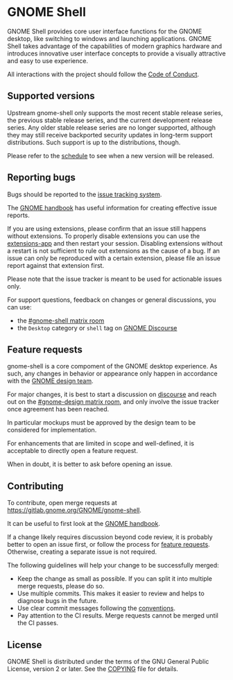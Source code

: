 # GNOME Shell

GNOME Shell provides core user interface functions for the GNOME desktop,
like switching to windows and launching applications. GNOME Shell takes
advantage of the capabilities of modern graphics hardware and introduces
innovative user interface concepts to provide a visually attractive and
easy to use experience.

All interactions with the project should follow the [Code of Conduct][conduct].

[conduct]: https://conduct.gnome.org/

## Supported versions

Upstream gnome-shell only supports the most recent stable release series,
the previous stable release series, and the current development release
series. Any older stable release series are no longer supported, although
they may still receive backported security updates in long-term support
distributions. Such support is up to the distributions, though.

Please refer to the [schedule] to see when a new version will be released.

[schedule]: https://release.gnome.org/calendar

## Reporting bugs

Bugs should be reported to the [issue tracking system][bug-tracker].

The [GNOME handbook][bug-handbook] has useful information for creating
effective issue reports.

If you are using extensions, please confirm that an issue still happens
without extensions. To properly disable extensions you can use the
[extensions-app] and then restart your session. Disabling extensions
without a restart is not sufficient to rule out extensions as the
cause of a bug. If an issue can only be reproduced with a certain
extension, please file an issue report against that extension first.

Please note that the issue tracker is meant to be used for
actionable issues only.

For support questions, feedback on changes or general discussions,
you can use:

 - the [#gnome-shell matrix room][matrix-room]
 - the `Desktop` category or `shell` tag on [GNOME Discourse][discourse]

[bug-tracker]: https://gitlab.gnome.org/GNOME/gnome-shell/issues
[bug-handbook]: https://handbook.gnome.org/issues/reporting.html
[extensions-app]: https://apps.gnome.org/Extensions
[matrix-room]: https://matrix.to/#/#gnome-shell:gnome.org
[discourse]: https://discourse.gnome.org

## Feature requests

gnome-shell is a core compoment of the GNOME desktop experience.
As such, any changes in behavior or appearance only happen in
accordance with the [GNOME design team][design-team].

For major changes, it is best to start a discussion on [discourse]
and reach out on the [#gnome-design matrix room][design-room],
and only involve the issue tracker once agreement has been reached.

In particular mockups must be approved by the design team to be
considered for implementation.

For enhancements that are limited in scope and well-defined,
it is acceptable to directly open a feature request.

When in doubt, it is better to ask before opening an issue.

[design-team]: https://gitlab.gnome.org/Teams/Design
[discourse]: https://discourse.gnome.org
[design-room]: https://matrix.to/#/#gnome-design:gnome.org

## Contributing

To contribute, open merge requests at https://gitlab.gnome.org/GNOME/gnome-shell.

It can be useful to first look at the [GNOME handbook][mr-handbook].

If a change likely requires discussion beyond code review, it is probably better to
open an issue first, or follow the process for [feature requests](#feature-requests).
Otherwise, creating a separate issue is not required.

The following guidelines will help your change to be successfully merged:

 * Keep the change as small as possible. If you can split it into multiple
   merge requests, please do so.
 * Use multiple commits. This makes it easier to review and helps to diagnose
   bugs in the future.
 * Use clear commit messages following the [conventions][commit-messages].
 * Pay attention to the CI results. Merge requests cannot be merged until the
   CI passes.

[mr-handbook]: https://handbook.gnome.org/development/change-submission.html
[commit-messages]: docs/commit-messages.md

## License

GNOME Shell is distributed under the terms of the GNU General Public License,
version 2 or later. See the [COPYING][license] file for details.

[license]: COPYING
